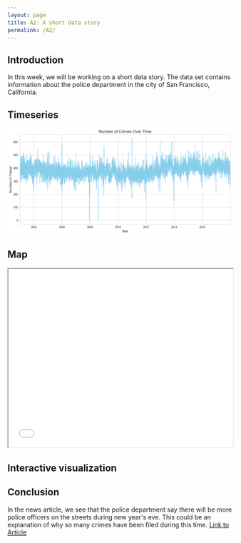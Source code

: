 ```yaml
---
layout: page
title: A2: A short data story
permalink: /A2/
---
```

## Introduction
In this week, we will be working on a short data story. The data set contains information about the police department in the city of San Francisco, California.

## Timeseries
![alt text](TS.png)

## Map
<iframe src="map.html" width="100%" height="400px"></iframe>

## Interactive visualization

## Conclusion
In the news article, we see that the police department say there will be more police officers on the streets during new year's eve. This could be an explanation of why so many crimes have been filed during this time.
[Link to Article](https://www.sandiegouniontribune.com/sdut-san-francisco-police-out-in-force-for-new-years-2010dec31-story.html)
```